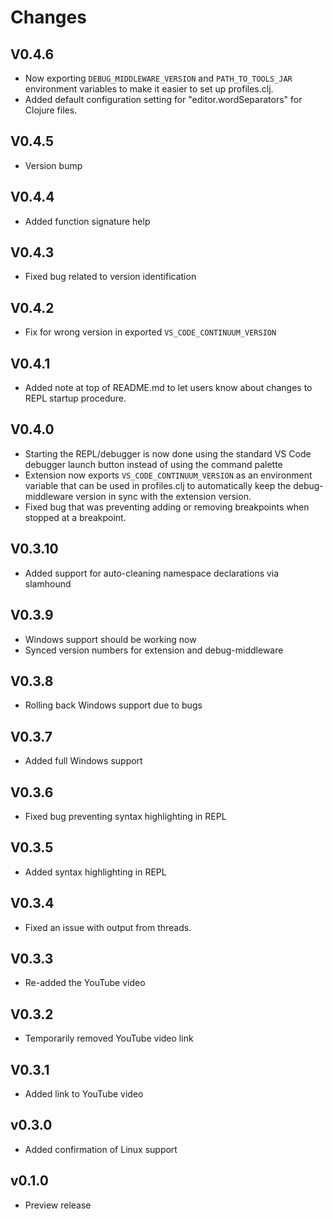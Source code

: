 # Changes

## V0.4.6

* Now exporting `DEBUG_MIDDLEWARE_VERSION` and `PATH_TO_TOOLS_JAR` environment variables to make it easier to set up profiles.clj.
* Added default configuration setting for "editor.wordSeparators" for Clojure files.

## V0.4.5

* Version bump

## V0.4.4

* Added function signature help

## V0.4.3

* Fixed bug related to version identification

## V0.4.2

* Fix for wrong version in exported `VS_CODE_CONTINUUM_VERSION`

## V0.4.1

* Added note at top of README.md to let users know about changes to REPL startup procedure.

## V0.4.0

* Starting the REPL/debugger is now done using the standard VS Code debugger launch button instead of using the command palette
* Extension now exports `VS_CODE_CONTINUUM_VERSION` as an environment variable that can be used in profiles.clj to automatically keep the debug-middleware version in sync with the extension version.
* Fixed bug that was preventing adding or removing breakpoints when stopped at a breakpoint.

## V0.3.10

* Added support for auto-cleaning namespace declarations via slamhound

## V0.3.9

* Windows support should be working now
* Synced version numbers for extension and debug-middleware

## V0.3.8

* Rolling back Windows support due to bugs

## V0.3.7

* Added full Windows support

## V0.3.6

* Fixed bug preventing syntax highlighting in REPL

## V0.3.5

* Added syntax highlighting in REPL

## V0.3.4

* Fixed an issue with output from threads.

## V0.3.3

* Re-added the YouTube video

## V0.3.2

* Temporarily removed YouTube video link

## V0.3.1

* Added link to YouTube video

## v0.3.0

* Added confirmation of Linux support

## v0.1.0

* Preview release